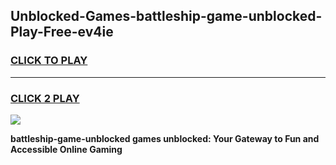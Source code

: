 
## Unblocked-Games-battleship-game-unblocked-Play-Free-ev4ie
<h3>
<a href="https://premium76.site?title=battleship-game-unblocked&ref=23A">CLICK TO PLAY</a></h3>
<hr>

<h3>
<a href="https://premium76.site?title=battleship-game-unblocked&ref=23A">CLICK 2 PLAY</a>
  
</h3>

<a href="https://premium76.site?title=battleship-game-unblocked&ref=23A"><img src="https://clearcache.store/games.png"></a>


**battleship-game-unblocked games unblocked: Your Gateway to Fun and Accessible Online Gaming**
